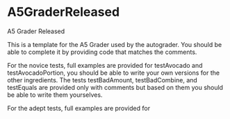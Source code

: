 # A5GraderReleased
A5 Grader Released

This is a template for the A5 Grader used by the autograder. You should be able to complete it by providing code that matches the comments. 

For the novice tests, full examples are provided for testAvocado and testAvocadoPortion, you should be able to write your own versions for the other ingredients. The tests testBadAmount, testBadCombine, and testEquals are provided only with comments but based on them you should be able to write them yourselves.

For the adept tests, full examples are provided for 
